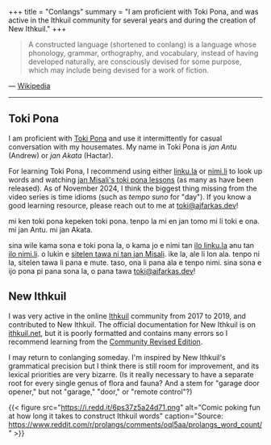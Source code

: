 +++
title = "Conlangs"
summary = "I am proficient with Toki Pona, and was active in the Ithkuil community for several years and during the creation of New Ithkuil."
+++

> A constructed language (shortened to conlang) is a language whose phonology, grammar, orthography, and vocabulary, instead of having developed naturally, are consciously devised for some purpose, which may include being devised for a work of fiction.

— [Wikipedia](https://en.wikipedia.org/wiki/Constructed_language)

---

## Toki Pona

I am proficient with [Toki Pona](https://en.wikipedia.org/wiki/Toki_Pona) and use it intermittently for casual conversation with my housemates. My name in Toki Pona is _jan Antu_ (Andrew) or _jan Akata_ (Hactar).

For learning Toki Pona, I recommend using either [linku.la](https://linku.la/) or [nimi.li](https://nimi.li/) to look up words and watching [jan Misali's toki pona lessons](https://www.youtube.com/playlist?list=PLuYLhuXt4HrQwIDV7FBkA8zApw0pnEJrX) (as many as have been released). As of November 2024, I think the biggest thing missing from the video series is time idioms (such as _tempo suno_ for "day"). If you know a good learning resource, please reach out to me at [toki@ajfarkas.dev](toki@ajfarkas.dev)!

<div class="toki-pona">
mi ken toki pona kepeken toki pona. tenpo la mi en jan tomo mi li toki e ona. mi jan Antu. mi jan Akata.

sina wile kama sona e toki pona la, o kama jo e nimi tan [ilo linku.la](https://linku.la/) anu tan [ilo nimi.li](https://nimi.li/). o lukin e [sitelen tawa ni tan jan Misali](https://www.youtube.com/playlist?list=PLuYLhuXt4HrQwIDV7FBkA8zApw0pnEJrX). ike la, ale li lon ala. tenpo ni la, sitelen tawa li pana e mute. taso, ona li pana ala e tenpo nimi. sina sona e ijo pona pi pana sona la, o pana tawa [toki@ajfarkas.dev](toki@ajfarkas.dev)!
</div>

## New Ithkuil

I was very active in the online [Ithkuil](https://en.wikipedia.org/wiki/Ithkuil) community from 2017 to 2019, and contributed to New Ithkuil. The official documentation for New Ithkuil is on [ithkuil.net](https://ithkuil.net/), but it is poorly formatted and contains many errors so I recommend learning from the [Community Revised Edition](https://yuorb.github.io/en/docs/).

I may return to conlanging someday. I'm inspired by New Ithkuil's grammatical precision but I think there is still room for improvement, and its lexical priorities are very bizarre. (Is it really necessary to have a separate root for every single genus of flora and fauna? And a stem for "garage door opener," but not "garage," "door," or "remote control"?)

{{< figure src="https://i.redd.it/6ps37z5a24d71.png" alt="Comic poking fun at how long it takes to construct Ithkuil words" caption="Source: https://www.reddit.com/r/prolangs/comments/oql5aa/prolangs_word_count/" >}}
